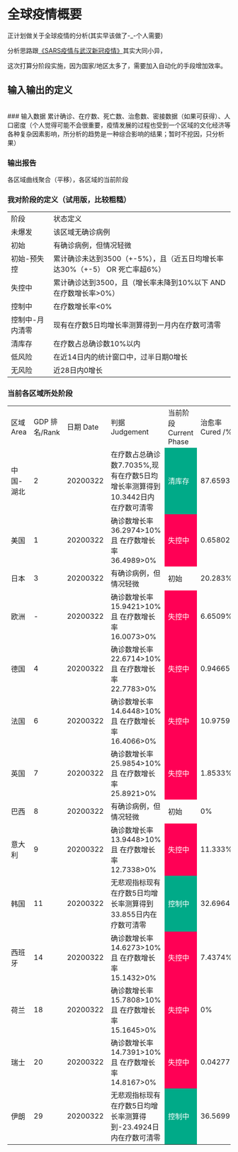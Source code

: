 # 全球疫情概要

正计划做关于全球疫情的分析(其实早该做了-_-个人需要)

分析思路跟<a href="./SARS疫情与武汉新冠疫情.md">《SARS疫情与武汉新冠疫情》</a>其实大同小异，
<br/>

这次打算分阶段实施，因为国家/地区太多了，需要加入自动化的手段增加效率。

## 输入输出的定义
<br/>
### 输入数据
累计确诊、在疗数、死亡数、治愈数、密接数据（如果可获得）、人口密度（个人觉得可能不会很重要，疫情发展的过程也受到一个区域的文化经济等各种复杂因素影响，所分析的趋势是一种综合影响的结果；暂时不挖因，只分析果）



### 输出报告
各区域曲线聚合（平移），各区域的当前阶段

### 我对阶段的定义（试用版，比较粗糙）
<table align=center>
<tr><td>阶段</td><td>状态定义</td></tr>
<tr><td>未爆发</td><td>该区域无确诊病例</td></tr>
<tr><td>初始</td><td>有确诊病例，但情况轻微</td></tr>
<tr><td>初始-预失控</td><td>累计确诊未达到3500（+-5%），且（近五日均增长率达30%（+-5） OR 死亡率超6%）</td></tr>
<tr><td>失控中</td><td>累计确诊达到3500，且（增长率未降到10%以下 AND 在疗数增长率>0%）</td></tr>
<tr><td>控制中</td><td>在疗数增长率<0%</td></tr>
<tr><td>控制中-月内清零</td><td>现有在疗数5日均增长率测算得到一月内在疗数可清零</td></tr>
<tr><td>清库存</td><td>在疗数占总确诊数10%以内</td></tr>
<tr><td>低风险</td><td>在近14日内的统计窗口中，过半日期0增长</td></tr>
<tr><td>无风险</td><td>近28日内0增长</td></tr>
</table>

### 当前各区域所处阶段
<table align=center>
<tr><td>区域 Area</td><td>GDP 排名/Rank</td><td>日期 Date</td><td>判据 Judgement</td><td>当前阶段 Current Phase</td><td>治愈率 Cured /%</td><td>死亡率</td><td>确诊增长率</td><td>在疗增长率</td></tr>
<tr><td>中国-湖北</td><td>2</td><td>20200322</td><td>在疗数占总确诊数7.7035%,现有在疗数5日均增长率测算得到10.3442日内在疗数可清零</td><td bgcolor="#00aa88"><font color="white">清库存</font></td><td>87.6593%</td><td>4.6372%</td><td>0%</td><td>-8.6089%</td></tr>
<tr><td>美国</td><td>1</td><td>20200322</td><td>确诊数增长率36.2974>10% 且 在疗数增长率36.4989>0%</td><td bgcolor="#ff0055"><font color="white">失控中</font></td><td>0.65802%</td><td>1.2712%</td><td>36.2974%</td><td>36.4989%</td></tr>
<tr><td>日本</td><td>3</td><td>20200322</td><td>有确诊病例，但情况轻微</td><td>初始</td><td>20.283%</td><td>3.4906%</td><td>0.56926%</td><td>0.62267%</td></tr>
<tr><td>欧洲</td><td>-</td><td>20200322</td><td>确诊数增长率15.9421>10% 且 在疗数增长率16.0073>0%</td><td bgcolor="#ff0055"><font color="white">失控中</font></td><td>6.6509%</td><td>4.9506%</td><td>15.9421%</td><td>16.0073%</td></tr>
<tr><td>德国</td><td>4</td><td>20200322</td><td>确诊数增长率22.6714>10% 且 在疗数增长率22.7783>0%</td><td bgcolor="#ff0055"><font color="white">失控中</font></td><td>0.94665%</td><td>0.33271%</td><td>22.6714%</td><td>22.7783%</td></tr>
<tr><td>法国</td><td>6</td><td>20200322</td><td>确诊数增长率14.6448>10% 且 在疗数增长率16.4066>0%</td><td bgcolor="#ff0055"><font color="white">失控中</font></td><td>10.9759%</td><td>3.8869%</td><td>14.6448%</td><td>16.4066%</td></tr>
<tr><td>英国</td><td>7</td><td>20200322</td><td>确诊数增长率25.9854>10% 且 在疗数增长率25.8921>0%</td><td bgcolor="#ff0055"><font color="white">失控中</font></td><td>1.8533%</td><td>4.6433%</td><td>25.9854%</td><td>25.8921%</td></tr>
<tr><td>巴西</td><td>8</td><td>20200322</td><td>有确诊病例，但情况轻微</td><td>初始</td><td>0%</td><td>1.5957%</td><td>24.7788%</td><td>24.3001%</td></tr>
<tr><td>意大利</td><td>9</td><td>20200322</td><td>确诊数增长率13.9448>10% 且 在疗数增长率12.7338>0%</td><td bgcolor="#ff0055"><font color="white">失控中</font></td><td>11.333%</td><td>9.0056%</td><td>13.9448%</td><td>12.7338%</td></tr>
<tr><td>韩国</td><td>11</td><td>20200322</td><td>无悲观指标现有在疗数5日均增长率测算得到33.855日内在疗数可清零</td><td bgcolor="#00aa88"><font color="white">控制中</font></td><td>32.6964%</td><td>1.1689%</td><td>1.1138%</td><td>-3.3032%</td></tr>
<tr><td>西班牙</td><td>14</td><td>20200322</td><td>确诊数增长率14.6273>10% 且 在疗数增长率15.1432>0%</td><td bgcolor="#ff0055"><font color="white">失控中</font></td><td>7.4374%</td><td>6.0199%</td><td>14.6273%</td><td>15.1432%</td></tr>
<tr><td>荷兰</td><td>18</td><td>20200322</td><td>确诊数增长率15.7808>10% 且 在疗数增长率15.1645>0%</td><td bgcolor="#ff0055"><font color="white">失控中</font></td><td>0%</td><td>4.2578%</td><td>15.7808%</td><td>15.1645%</td></tr>
<tr><td>瑞士</td><td>20</td><td>20200322</td><td>确诊数增长率14.7391>10% 且 在疗数增长率14.8167>0%</td><td bgcolor="#ff0055"><font color="white">失控中</font></td><td>0.042772%</td><td>0.85543%</td><td>14.7391%</td><td>14.8167%</td></tr>
<tr><td>伊朗</td><td>29</td><td>20200322</td><td>无悲观指标现有在疗数5日均增长率测算得到-23.4924日内在疗数可清零</td><td bgcolor="#00aa88"><font color="white">控制中</font></td><td>36.5699%</td><td>7.7872%</td><td>4.9879%</td><td>5.4383%</td></tr>




</table>